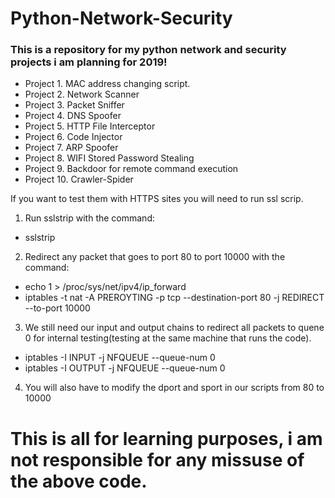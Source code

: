 # Python-Network-Security
### This is  a repository for my python network and security projects i am planning for 2019!

* Project 1. MAC address changing script.
* Project 2. Network Scanner
* Project 3. Packet Sniffer
* Project 4. DNS Spoofer
* Project 5. HTTP File Interceptor
* Project 6. Code Injector
* Project 7. ARP Spoofer
* Project 8. WIFI Stored Password Stealing
* Project 9. Backdoor for remote command execution
* Project 10. Crawler-Spider

If you want to test them with HTTPS sites you will need to run ssl scrip.
1. Run sslstrip with the command:
* sslstrip
2. Redirect any packet that goes to port 80 to port 10000 with the command:
* echo 1 > /proc/sys/net/ipv4/ip_forward
* iptables -t nat -A PREROYTING -p tcp --destination-port 80 -j REDIRECT --to-port 10000
3. We still need our input and output chains to redirect all packets to quene 0 for internal testing(testing at the same machine that runs the code).
* iptables -I INPUT -j NFQUEUE --queue-num 0
* iptables -I OUTPUT -j NFQUEUE --queue-num 0
4. You will also have to modify the dport and sport in our scripts from 80 to 10000

# This is all for learning purposes, i am not responsible for any missuse of the above code.
